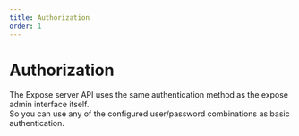 ```yaml
---
title: Authorization
order: 1
---
```


# Authorization

The Expose server API uses the same authentication method as the expose admin interface itself.  
So you can use any of the configured user/password combinations as basic authentication.